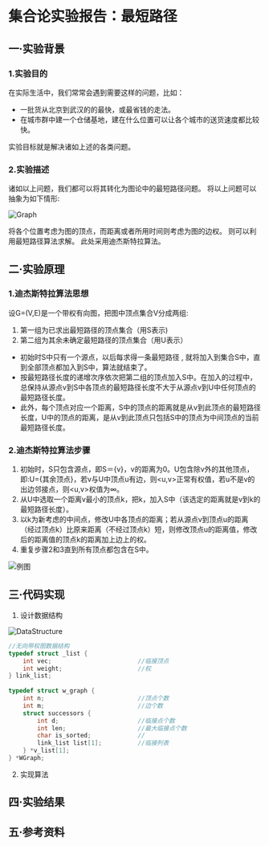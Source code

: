 # 集合论实验报告：最短路径
## 一·实验背景
### 1.实验目的
在实际生活中，我们常常会遇到需要这样的问题，比如：

- 一批货从北京到武汉的的最快，或最省钱的走法。
- 在城市群中建一个仓储基地，建在什么位置可以让各个城市的送货速度都比较快。

实验目标就是解决诸如上述的各类问题。
### 2.实验描述
诸如以上问题，我们都可以将其转化为图论中的最短路径问题。
将以上问题可以抽象为如下情形:

![Graph](https://github.com/AlongWY/Graph/raw/master/Report/Pics/MiniLenGraph.png)

将各个位置考虑为图的顶点，而距离或者所用时间则考虑为图的边权。
则可以利用最短路径算法求解。
此处采用迪杰斯特拉算法。

## 二·实验原理
### 1.迪杰斯特拉算法思想
设G=(V,E)是一个带权有向图，把图中顶点集合V分成两组:

1. 第一组为已求出最短路径的顶点集合（用S表示) 
2. 第二组为其余未确定最短路径的顶点集合（用U表示）

* 初始时S中只有一个源点，以后每求得一条最短路径 , 就将加入到集合S中，直到全部顶点都加入到S中，算法就结束了。
* 按最短路径长度的递增次序依次把第二组的顶点加入S中。在加入的过程中，总保持从源点v到S中各顶点的最短路径长度不大于从源点v到U中任何顶点的最短路径长度。
* 此外，每个顶点对应一个距离，S中的顶点的距离就是从v到此顶点的最短路径长度，U中的顶点的距离，是从v到此顶点只包括S中的顶点为中间顶点的当前最短路径长度。

### 2.迪杰斯特拉算法步骤
1. 初始时，S只包含源点，即S＝{v}，v的距离为0。U包含除v外的其他顶点，即:U={其余顶点}，若v与U中顶点u有边，则<u,v>正常有权值，若u不是v的出边邻接点，则<u,v>权值为∞。
2. 从U中选取一个距离v最小的顶点k，把k，加入S中（该选定的距离就是v到k的最短路径长度）。
3. 以k为新考虑的中间点，修改U中各顶点的距离；若从源点v到顶点u的距离（经过顶点k）比原来距离（不经过顶点k）短，则修改顶点u的距离值，修改后的距离值的顶点k的距离加上边上的权。
4. 重复步骤2和3直到所有顶点都包含在S中。

![例图](https://github.com/AlongWY/Graph/raw/master/Report/Pics/Dijkstra.gif)

## 三·代码实现
1. 设计数据结构

![DataStructure]()

```c
//无向带权图数据结构
typedef struct _list {
    int vec;                        //临接顶点
    int weight;                     //权
} link_list;
    
typedef struct w_graph {
    int n;                          //顶点个数
    int m;                          //边个数
    struct successors {
        int d;                      //临接点个数
        int len;                    //最大临接点个数
        char is_sorted;             //
        link_list list[1];          //临接列表
    } *v_list[1];
} *WGraph;
```
    
    
2. 实现算法

## 四·实验结果
## 五·参考资料
